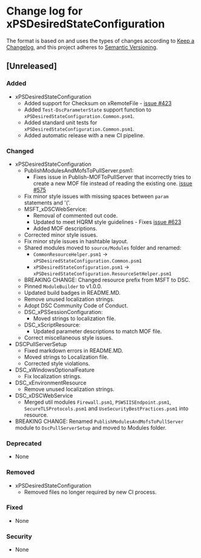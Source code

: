 # Change log for xPSDesiredStateConfiguration

The format is based on and uses the types of changes according to [Keep a Changelog](https://keepachangelog.com/en/1.0.0/),
and this project adheres to [Semantic Versioning](https://semver.org/spec/v2.0.0.html).

## [Unreleased]

### Added

- xPSDesiredStateConfiguration
  - Added support for Checksum on xRemoteFile - [issue #423](https://github.com/PowerShell/PSDscResources/issues/423)
  - Added `Test-DscParameterState` support function to `xPSDesiredStateConfiguration.Common.psm1`.
  - Added standard unit tests for `xPSDesiredStateConfiguration.Common.psm1`.
  - Added automatic release with a new CI pipeline.

### Changed

- xPSDesiredStateConfiguration
  - PublishModulesAndMofsToPullServer.psm1:
    - Fixes issue in Publish-MOFToPullServer that incorrectly tries to create a
      new MOF file instead of reading the existing one.
      [issue #575](https://github.com/PowerShell/xPSDesiredStateConfiguration/issues/575)
  - Fix minor style issues with missing spaces between `param` statements and '('.
  - MSFT_xDSCWebService:
    - Removal of commented out code.
    - Updated to meet HQRM style guidelines - Fixes [issue #623](https://github.com/PowerShell/PSDscResources/issues/623)
    - Added MOF descriptions.
  - Corrected minor style issues.
  - Fix minor style issues in hashtable layout.
  - Shared modules moved to `source/Modules` folder and renamed:
    - `CommonResourceHelper.psm1` -> `xPSDesiredStateConfiguration.Common.psm1`
    - `xPSDesiredStateConfiguration.psm1` -> `xPSDesiredStateConfiguration.ResourceSetHelper.psm1`
  - BREAKING CHANGE: Changed resource prefix from MSFT to DSC.
  - Pinned `ModuleBuilder` to v1.0.0.
  - Updated build badges in README.MD.
  - Remove unused localization strings.
  - Adopt DSC Community Code of Conduct.
  - DSC_xPSSessionConfiguration:
    - Moved strings to localization file.
  - DSC_xScriptResource:
    - Updated parameter descriptions to match MOF file.
  - Correct miscellaneous style issues.
- DSCPullServerSetup
  - Fixed markdown errors in README.MD.
  - Moved strings to Localization file.
  - Corrected style violations.
- DSC_xWindowsOptionalFeature
  - Fix localization strings.
- DSC_xEnvironmentResource
  - Remove unused localization strings.
- DSC_xDSCWebService
  - Merged util modules `Firewall.psm1`, `PSWSIISEndpoint.psm1`,
    `SecureTLSProtocols.psm1` and `UseSecurityBestPractices.psm1` into resource.
- BREAKING CHANGE: Renamed `PublishModulesAndMofsToPullServer` module to
  `DscPullServerSetup` and moved to Modules folder.

### Deprecated

- None

### Removed

- xPSDesiredStateConfiguration
  - Removed files no longer required by new CI process.

### Fixed

- None

### Security

- None
